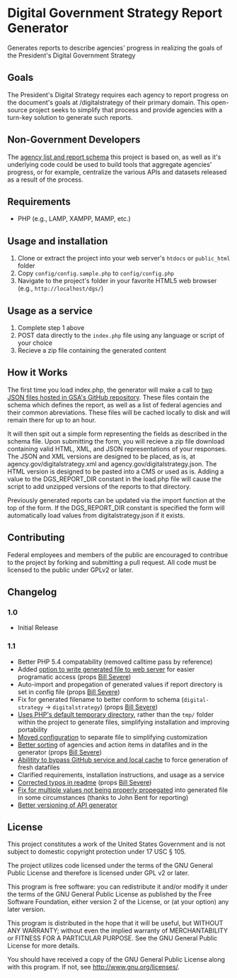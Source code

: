 Digital Government Strategy Report Generator
===========================================

Generates reports to describe agencies' progress in realizing the goals of the President's Digital Government Strategy

Goals
----------

The President's Digital Strategy requires each agency to report progress on the document's goals at /digitalstrategy of their primary domain. This open-source project seeks to simplify that process and provide agencies with a turn-key solution to generate such reports.

Non-Government Developers
-------------------------
The [agency list and report schema](https://github.com/GSA/digital-strategy) this project is based on, as well as it's underlying code could be used to build tools that aggregate agencies' progress, or for example, centralize the various APIs and datasets released as a result of the process.

Requirements
------------

* PHP (e.g., LAMP, XAMPP, MAMP, etc.)

Usage and installation
----------------------

1. Clone or extract the project into your web server's `htdocs` or `public_html` folder
2. Copy `config/config.sample.php` to `config/config.php`
2. Navigate to the project's folder in your favorite HTML5 web browser (e.g., `http://localhost/dgs/`)

Usage as a service
------------------

1. Complete step 1 above
2. POST data directly to the `index.php` file using any language or script of your choice
3. Recieve a zip file containing the generated content

How it Works
------------

The first time you load index.php, the generator will make a call to [two JSON files hosted in GSA's GitHub repository](https://github.com/GSA/digital-strategy). These files contain the schema which defines the report, as well as a list of federal agencies and their common abreviations. These files will be cached locally to disk and will remain there for up to an hour.

It will then spit out a simple form representing the fields as described in the schema file. Upon submitting the form, you will recieve a zip file download containing valid HTML, XML, and JSON representations of your responses. The JSON and XML versions are designed to be placed, as is, at agency.gov/digitalstrategy.xml and agency.gov/digitalstrategy.json. The HTML version is designed to be pasted into a CMS or used as is.  Adding a value to the DGS_REPORT_DIR constant in the load.php file will cause the script to add unzipped versions of the reports to that directory.

Previously generated reports can be updated via the import function at the top of the form.  If the DGS_REPORT_DIR constant is specified the form will automatically load values from digitalstrategy.json if it exists.

Contributing
------------

Federal employees and members of the public are encouraged to contribue to the project by forking and submitting a pull request. All code must be licensed to the public under GPLv2 or later.

Changelog
---------

### 1.0 ###
* Initial Release

### 1.1 ###
* Better PHP 5.4 compatability (removed calltime pass by reference)
* Added [option to write generated file to web server](https://github.com/GSA/digital-strategy-report-generator/commit/982322f66b922795690fa5f6cf80df52c85428e1) for easier programatic access (props [Bill Severe](https://github.com/bsevere))
* Auto-import and propegation of generated values if report directory is set in config file (props [Bill Severe](https://github.com/bsevere))
* Fix for generated filename to better conform to schema (`digital-strategy` -> `digitalstrategy`) (props [Bill Severe](https://github.com/bsevere))
* [Uses PHP's default temporary directory](https://github.com/GSA/digital-strategy-report-generator/commit/7c258423d87552dafabe0bade224e3e77a310a09), rather than the `tmp/` folder within the project to generate files, simplifying installation and improving portability
* [Moved configuration](https://github.com/GSA/digital-strategy-report-generator/commit/e99e7796bb2a7932bcd17e33f709bef876337da0) to separate file to simplifying customization
* [Better sorting](https://github.com/GSA/digital-strategy-report-generator/commit/edbf30006fe4b6403c7a165709b31a2c474782ae) of agencies and action items in datafiles and in the generator (props [Bill Severe](https://github.com/bsevere))
* [Abilitity to bypass GitHub service and local cache](https://github.com/GSA/digital-strategy-report-generator/commit/edbf30006fe4b6403c7a165709b31a2c474782ae) to force generation of fresh datafiles
* Clarified requirements, installation instructions, and usage as a service
* [Corrected typos in readme](https://github.com/GSA/digital-strategy-report-generator/commit/61f38141560c4cf6898c91d51125c821703d80ca) (props [Bill Severe](https://github.com/bsevere))
* [Fix for multiple values not being properly propegated](https://github.com/GSA/digital-strategy-report-generator/commit/d5265413bd50c222ba96f04a277046f2a840cc47) into generated file in some circumstances (thanks to John Bent for reporting)
* [Better versioning of API generator](https://github.com/GSA/digital-strategy-report-generator/commit/082c07904b0ef18fa7e32792bda7710ac84ab4da)

License
-------

This project constitutes a work of the United States Government and is 
not subject to domestic copyright protection under 17 USC § 105. 

The project utilizes code licensed under the terms of the GNU General 
Public License and therefore is licensed under GPL v2 or later.

This program is free software: you can redistribute it and/or modify
it under the terms of the GNU General Public License as published by
the Free Software Foundation, either version 2 of the License, or
(at your option) any later version.

This program is distributed in the hope that it will be useful,
but WITHOUT ANY WARRANTY; without even the implied warranty of
MERCHANTABILITY or FITNESS FOR A PARTICULAR PURPOSE.  See the
GNU General Public License for more details.

You should have received a copy of the GNU General Public License
along with this program.  If not, see <http://www.gnu.org/licenses/>.
